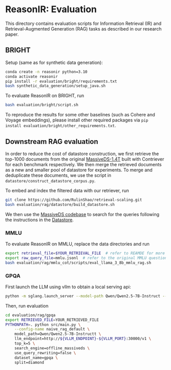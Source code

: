 # ReasonIR: Evaluation

This directory contains evaluation scripts for Information Retrieval (IR) and Retrieval-Augmented Generation (RAG) tasks as described in our research paper.


## BRIGHT

Setup (same as for synthetic data generation):
```bash
conda create -n reasonir python=3.10
conda activate reasonir
pip install -r evaluation/bright/requirements.txt
bash synthetic_data_generation/setup_java.sh
```

To evaluate ReasonIR on BRIGHT, run
```bash
bash evaluation/bright/script.sh
```

To reproduce the results for some other baselines (such as Cohere and Voyage embeddings), please install other required packages via `pip install evaluation/bright/other_requirements.txt`.


## Downstream RAG evaluation

In order to reduce the cost of datastore construction, we first retrieve the top-1000 documents from the original [MassiveDS-1.4T](https://arxiv.org/abs/2407.12854) built with Contriever for each benchmark respectively. We then merge the retrieved documents as a new and smaller pool of datastore for experiments. To merge and deduplicate these documents, we use the script in `datastore/construct_datastore_corpus.py`.


To embed and index the filtered data with our retriever, run
```bash
git clone https://github.com/RulinShao/retrieval-scaling.git
bash evaluation/rag/datastore/build_datastore.sh
```
We then use the [MassiveDS codebase](https://github.com/RulinShao/retrieval-scaling) to search for the queries following the instructions in the [Datastore](#datastore).



### MMLU

To evaluate ReasonIR on MMLU, replace the data directories and run 
```bash
export retrieval_file=$YOUR_RETRIEVAL_FILE  # refer to REAMDE for more details
export raw_query_file=mmlu.jsonl  # refer to the original MMLU questions used for retrieval
bash evaluation/rag/mmlu_cot/scripts/eval_llama_3_8b_mmlu_rag.sh
```

### GPQA

First launch the LLM using vllm to obtain a local serving api:
```bash
python -m sglang.launch_server --model-path Qwen/Qwen2.5-7B-Instruct --disable-cuda-graph --tp 1 --host 0.0.0.0
```

Then, run evaluation
```bash
cd evaluation/rag/gpqa
export RETRIEVED_FILE=YOUR_RETRIEVED_FILE
PYTHONPATH=. python src/main.py \
    --config-name naive_rag_default \
    model_path=Qwen/Qwen2.5-7B-Instructt \
    llm_endpoint=http://${VLLM_ENDPOINT}-${VLLM_PORT}:30000/v1 \
    top_k=5 \
    search_engine=offline_massiveds \
    use_query_rewriting=false \
    dataset_name=gpqa \
    split=diamond
```